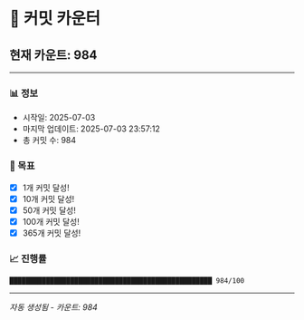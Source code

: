# 🔢 커밋 카운터

## 현재 카운트: 984

---

### 📊 정보
- 시작일: 2025-07-03
- 마지막 업데이트: 2025-07-03 23:57:12
- 총 커밋 수: 984

### 🎯 목표
- [x] 1개 커밋 달성!
- [x] 10개 커밋 달성!
- [x] 50개 커밋 달성!
- [x] 100개 커밋 달성!
- [x] 365개 커밋 달성!

### 📈 진행률
```
██████████████████████████████████████████████████ 984/100
```

---
*자동 생성됨 - 카운트: 984*
